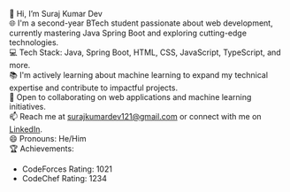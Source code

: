 👋 Hi, I’m Suraj Kumar Dev  
🌐 I'm a second-year BTech student passionate about web development, currently mastering Java Spring Boot and exploring cutting-edge technologies.  
💻 Tech Stack: Java, Spring Boot, HTML, CSS, JavaScript, TypeScript, and more.  
📚 I'm actively learning about machine learning to expand my technical expertise and contribute to impactful projects.  
🚀 Open to collaborating on web applications and machine learning initiatives.  
📫 Reach me at [surajkumardev121@gmail.com](mailto:surajkumardev121@gmail.com) or connect with me on [LinkedIn](https://www.linkedin.com/in/surajkumardev).  
😄 Pronouns: He/Him  
🏆 Achievements:  
- CodeForces Rating: 1021  
- CodeChef Rating: 1234  

